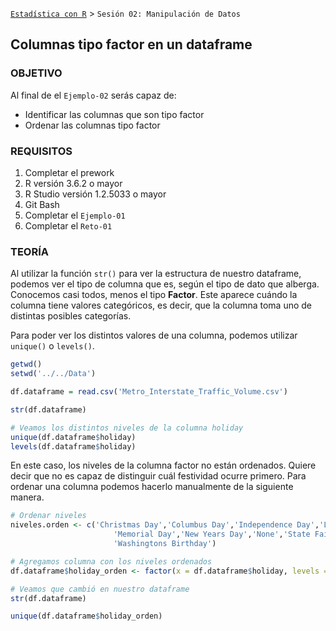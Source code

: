 [`Estadística con R`](../Readme.md) > `Sesión 02: Manipulación de Datos`

## Columnas tipo factor en un dataframe

### OBJETIVO

Al final de el `Ejemplo-02` serás capaz de:
- Identificar las columnas que son tipo factor
- Ordenar las columnas tipo factor

### REQUISITOS

1. Completar el prework
2. R versión 3.6.2 o mayor
3. R Studio versión 1.2.5033 o mayor 
4. Git Bash
5. Completar el `Ejemplo-01`
6. Completar el `Reto-01`  

### TEORÍA

Al utilizar la función `str()` para ver la estructura de nuestro dataframe, podemos ver el tipo de columna que es, según el tipo de dato que alberga. Conocemos casi todos, menos el tipo **Factor**. Este aparece cuándo la columna tiene valores categóricos, es decir, que la columna toma uno de distintas posibles categorías. 

Para poder ver los distintos valores de una columna, podemos utilizar `unique()` o `levels()`. 

```r
getwd()
setwd('../../Data')

df.dataframe = read.csv('Metro_Interstate_Traffic_Volume.csv')

str(df.dataframe)

# Veamos los distintos niveles de la columna holiday
unique(df.dataframe$holiday)
levels(df.dataframe$holiday)
```

En este caso, los niveles de la columna factor no están ordenados. Quiere decir que no es capaz de distinguir cuál festividad ocurre primero. Para ordenar una columna podemos hacerlo manualmente de la siguiente manera.

```r
# Ordenar niveles
niveles.orden <- c('Christmas Day','Columbus Day','Independence Day','Labor Day','Martin Luther King Jr Day',
                       'Memorial Day','New Years Day','None','State Fair', 'Thanksgiving Day', 'Veterans Day',
                       'Washingtons Birthday')

# Agregamos columna con los niveles ordenados
df.dataframe$holiday_orden <- factor(x = df.dataframe$holiday, levels = niveles.orden, ordered = TRUE)

# Veamos que cambió en nuestro dataframe
str(df.dataframe)

unique(df.dataframe$holiday_orden)
```